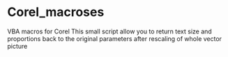 # Corel_macroses
VBA macros for Corel
This small script allow you to return text size and proportions back to the original parameters after rescaling of whole vector picture 